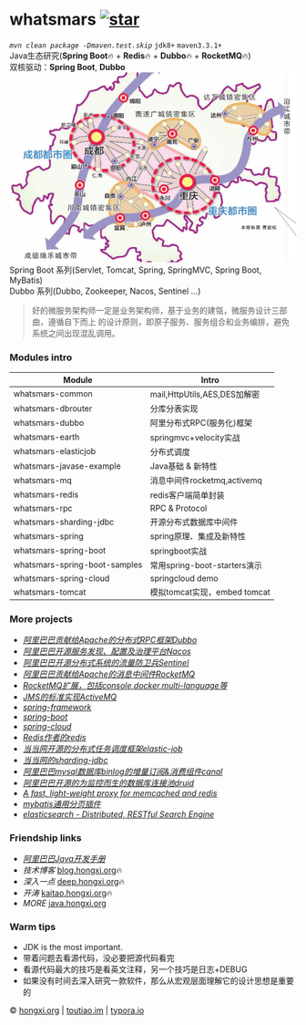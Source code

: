 # whatsmars [![star](https://gitee.com/javahongxi/whatsmars/badge/star.svg?theme=dark)](https://gitee.com/javahongxi/whatsmars/stargazers)
*`mvn clean package -Dmaven.test.skip`* `jdk8+` `maven3.3.1+`
<br>Java生态研究(**Spring Boot**🔥 + **Redis**🔥 + **Dubbo**🔥 + **RocketMQ**🔥)
<br>双核驱动：**Spring Boot**, **Dubbo**
<br>![dk](DoubleKernel.png)
<br>Spring Boot 系列(Servlet, Tomcat, Spring, SpringMVC, Spring Boot, MyBatis)
<br>Dubbo 系列(Dubbo, Zookeeper, Nacos, Sentinel ...)
> 好的微服务架构师一定是业务架构师，基于业务的建瓴，微服务设计三部曲，遵循自下而上
> 的设计原则，即原子服务、服务组合和业务编排，避免系统之间出现混乱调用。

### Modules intro
Module | Intro
------ | ------
whatsmars-common | mail,HttpUtils,AES,DES加解密
whatsmars-dbrouter | 分库分表实现
whatsmars-dubbo | 阿里分布式RPC(服务化)框架
whatsmars-earth | springmvc+velocity实战
whatsmars-elasticjob | 分布式调度
whatsmars-javase-example | Java基础 & 新特性
whatsmars-mq | 消息中间件rocketmq,activemq
whatsmars-redis | redis客户端简单封装
whatsmars-rpc | RPC & Protocol
whatsmars-sharding-jdbc | 开源分布式数据库中间件
whatsmars-spring | spring原理、集成及新特性
whatsmars-spring-boot | springboot实战
whatsmars-spring-boot-samples | 常用spring-boot-starters演示
whatsmars-spring-cloud | springcloud demo
whatsmars-tomcat | 模拟tomcat实现，embed tomcat

### More projects
- [*阿里巴巴贡献给Apache的分布式RPC框架Dubbo*](https://github.com/alibaba/dubbo)
- [*阿里巴巴开源服务发现、配置及治理平台Nacos*](https://github.com/alibaba/nacos)
- [*阿里巴巴开源分布式系统的流量防卫兵Sentinel*](https://github.com/alibaba/Sentinel)
- [*阿里巴巴贡献给Apache的消息中间件RocketMQ*](https://github.com/apache/rocketmq)
- [*RocketMQ扩展，包括console,docker,multi-language等*](https://github.com/apache/rocketmq-externals)
- [*JMS的标准实现ActiveMQ*](https://github.com/apache/activemq)
- [*spring-framework*](https://github.com/spring-projects/spring-framework)
- [*spring-boot*](https://github.com/spring-projects/spring-boot)
- [*spring-cloud*](https://github.com/spring-cloud/spring-cloud-netflix)
- [*Redis作者的redis*](https://github.com/antirez/redis)
- [*当当网开源的分布式任务调度框架elastic-job*](https://github.com/elasticjob/elastic-job)
- [*当当网的sharding-jdbc*](https://github.com/shardingjdbc/sharding-jdbc)
- [*阿里巴巴mysql数据库binlog的增量订阅&消费组件canal*](https://github.com/alibaba/canal)
- [*阿里巴巴开源的为监控而生的数据库连接池druid*](https://github.com/alibaba/druid)
- [*A fast, light-weight proxy for memcached and redis*](https://github.com/twitter/twemproxy)
- [*mybatis通用分页插件*](https://github.com/pagehelper/Mybatis-PageHelper)
- [*elasticsearch - Distributed, RESTful Search Engine*](https://github.com/elastic/elasticsearch)

### Friendship links
- [*阿里巴巴Java开发手册*](https://github.com/alibaba/Alibaba-Java-Coding-Guidelines)
- *技术博客* [blog.hongxi.org](http://blog.hongxi.org)🔥
- *深入一点* [deep.hongxi.org](http://deep.hongxi.org)🔥
- *开涛* [kaitao.hongxi.org](http://kaitao.hongxi.org)🔥
- *MORE* [java.hongxi.org](http://java.hongxi.org)

### Warm tips
- JDK is the most important.
- 带着问题去看源代码，没必要把源代码看完
- 看源代码最大的技巧是看英文注释，另一个技巧是日志+DEBUG
- 如果没有时间去深入研究一款软件，那么从宏观层面理解它的设计思想是重要的

&copy; [hongxi.org](http://hongxi.org) | [toutiao.im](http://toutiao.im) | [typora.io](https://typora.io)
